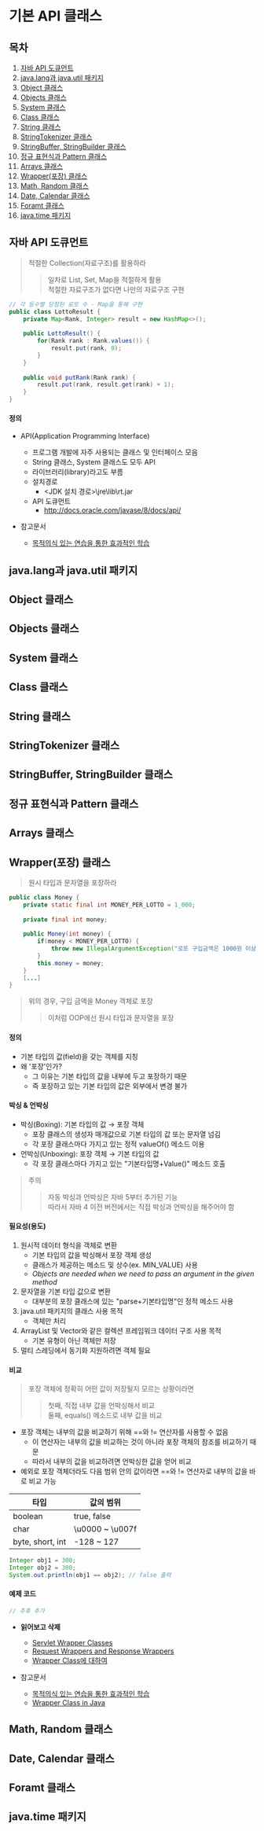 기본 API 클래스
============

## 목차
1. [자바 API 도큐먼트](#자바-api-도큐먼트)
2. [java.lang과 java.util 패키지](#java.lang과-java.util-패키지)
3. [Object 클래스](#object-클래스)
4. [Objects 클래스](#objects-클래스)
5. [System 클래스](#system-클래스)
6. [Class 클래스](#class-클래스)
7. [String 클래스](#string-클래스)
8. [StringTokenizer 클래스](#stringtokenizer-클래스)
9. [StringBuffer, StringBuilder 클래스](#stringbuffer,-stringbuilder-클래스)
10. [정규 표현식과 Pattern 클래스](#정규-표현식과-pattern-클래스)
11. [Arrays 클래스](#arrays-클래스)
12. [Wrapper(포장) 클래스](#wrapper(포장)-클래스)
13. [Math, Random 클래스](#math,-random-클래스)
14. [Date, Calendar 클래스](#date,-calendar-클래스)
15. [Foramt 클래스](#format-클래스)
16. [java.time 패키지](#java.time-패키지)

## 자바 API 도큐먼트
> 적절한 Collection(자료구조)를 활용하라  
>> 일차로 List, Set, Map을 적절하게 활용  
>> 적절한 자료구조가 없다면 나만의 자료구조 구현  

```java
// 각 등수별 당첨된 로또 수 - Map을 통해 구현
public class LottoResult {
	private Map<Rank, Integer> result = new HashMap<>();
	
	public LottoResult() {
		for(Rank rank : Rank.values()) {
			result.put(rank, 0);
		}
	}
	
	public void putRank(Rank rank) {
		result.put(rank, result.get(rank) + 1);
	}
}
```

#### 정의
+ API(Application Programming Interface)
	+ 프로그램 개발에 자주 사용되는 클래스 및 인터페이스 모음
	+ String 클래스, System 클래스도 모두 API
	+ 라이브러리(library)라고도 부름
	+ 설치경로
		+ <JDK 설치 경로>\jre\lib\rt.jar
	+ API 도큐먼트
		+ http://docs.oracle.com/javase/8/docs/api/

+ 참고문서
	+ [목적의식 있는 연습을 통한 효과적인 학습](http://woowabros.github.io/woowabros/2019/05/02/techcourse.html?fbclid=IwAR3XaCT6eav1_xZE9ZnjCR2u3s4Ci96eosWGE6qsiWIM6wpplms4ca6qbfs)

## java.lang과 java.util 패키지

## Object 클래스

## Objects 클래스

## System 클래스

## Class 클래스

## String 클래스

## StringTokenizer 클래스

## StringBuffer, StringBuilder 클래스

## 정규 표현식과 Pattern 클래스

## Arrays 클래스

## Wrapper(포장) 클래스
> 원시 타입과 문자열을 포장하라  

```java
public class Money {
	private static final int MONEY_PER_LOTTO = 1_000;
	
	private final int money;
	
	public Money(int money) {
		if(money < MONEY_PER_LOTTO) {
			throw new IllegalArgumentException("로또 구입금액은 1000원 이상이어야 합니다.");
		}
		this.money = money;
	}
	[...]
}
```

> 위의 경우, 구입 금액을 Money 객체로 포장  
>> 이처럼 OOP에선 원시 타입과 문자열을 포장  

#### 정의
+ 기본 타입의 값(field)을 갖는 객체를 지칭
+ 왜 '포장'인가?
	+ 그 이유는 기본 타입의 값을 내부에 두고 포장하기 때문
	+ 즉 포장하고 있는 기본 타입의 값은 외부에서 변경 불가

#### 박싱 & 언박싱
+ 박싱(Boxing): 기본 타입의 값 → 포장 객체
	+ 포장 클래스의 생성자 매개값으로 기본 타입의 값 또는 문자열 넘김
	+ 각 포장 클래스마다 가지고 있는 정적 valueOf() 메소드 이용
+ 언박싱(Unboxing): 포장 객체 → 기본 타입의 값
	+ 각 포장 클래스마다 가지고 있는 "기본타입명+Value()" 메소드 호출

> 주의
>> 자동 박싱과 언박싱은 자바 5부터 추가된 기능  
>> 따라서 자바 4 이전 버전에서는 직접 박싱과 언박싱을 해주어야 함  

#### 필요성(용도)
1. 원시적 데이터 형식을 객체로 변환
	+ 기본 타입의 값을 박싱해서 포장 객체 생성
	+ 클래스가 제공하는 메소드 및 상수(ex. MIN_VALUE) 사용
	+ *Objects are needed when we need to pass an argument in the given method*
2. 문자열을 기본 타입 값으로 변환
	+ 대부분의 포장 클래스에 있는 "parse+기본타입명"인 정적 메소드 사용
3. java.util 패키지의 클래스 사용 목적
	+ 객체만 처리
4. ArrayList 및 Vector와 같은 컬렉션 프레임워크 데이터 구조 사용 목적
	+ 기본 유형이 아닌 객체만 저장
5. 멀티 스레딩에서 동기화 지원하려면 객체 필요

#### 비교
> 포장 객체에 정확히 어떤 값이 저장될지 모르는 상황이라면   
>> 첫째, 직접 내부 값을 언박싱해서 비교  
>> 둘째, equals() 메소드로 내부 값을 비교

+ 포장 객체는 내부의 값을 비교하기 위해 ==와 != 연산자를 사용할 수 없음
	+ 이 연산자는 내부의 값을 비교하는 것이 아니라 포장 객체의 참조를 비교하기 때문
	+ 따라서 내부의 값을 비교하려면 언박싱한 값을 얻어 비교
+ 예외로 포장 객체더라도 다음 범위 안의 값이라면 ==와 != 연산자로 내부의 값을 바로 비교 가능  

| 타입 | 값의 범위 |
| --- | ------- |
| boolean | true, false |
| char | \u0000 ~ \u007f |
| byte, short, int | -128 ~ 127 |

```java
Integer obj1 = 300;
Integer obj2 = 300;
System.out.println(obj1 == obj2); // false 출력
```

#### 예제 코드  

```java
// 추후 추가
```

+ **읽어보고 삭제**
	+ [Servlet Wrapper Classes](https://self-learning-java-tutorial.blogspot.com/2014/08/servlet-wrapper-classes.html)
	+ [Request Wrappers and Response Wrappers](https://javajee.com/request-wrappers-and-response-wrappers)
	+ [Wrapper Class에 대하여](http://iyanjava.blogspot.com/2011/02/wrapper-class.html)

+ 참고문서
	+ [목적의식 있는 연습을 통한 효과적인 학습](http://woowabros.github.io/woowabros/2019/05/02/techcourse.html?fbclid=IwAR3XaCT6eav1_xZE9ZnjCR2u3s4Ci96eosWGE6qsiWIM6wpplms4ca6qbfs)
	+ [Wrapper Class in Java](https://data-flair.training/blogs/wrapper-class-in-java/)

## Math, Random 클래스

## Date, Calendar 클래스

## Foramt 클래스

## java.time 패키지

